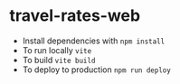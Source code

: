 # travel-rates-web

- Install dependencies with ```npm install```
- To run locally ```vite```
- To build ```vite build```
- To deploy to production ```npm run deploy```